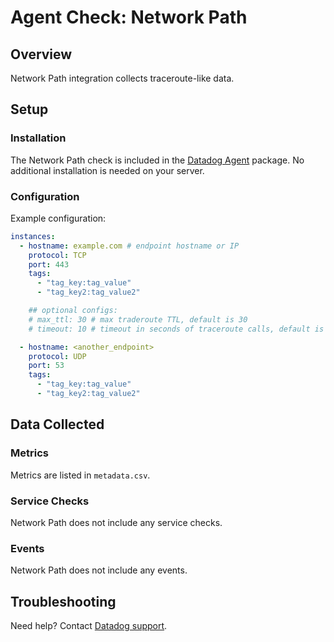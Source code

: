# Agent Check: Network Path

## Overview

Network Path integration collects traceroute-like data.

## Setup

### Installation

The Network Path check is included in the [Datadog Agent][1] package.
No additional installation is needed on your server.

### Configuration

Example configuration:

```yaml
instances:
  - hostname: example.com # endpoint hostname or IP
    protocol: TCP
    port: 443
    tags:
      - "tag_key:tag_value"
      - "tag_key2:tag_value2"

    ## optional configs:
    # max_ttl: 30 # max traderoute TTL, default is 30
    # timeout: 10 # timeout in seconds of traceroute calls, default is 10s

  - hostname: <another_endpoint>
    protocol: UDP
    port: 53
    tags:
      - "tag_key:tag_value"
      - "tag_key2:tag_value2"
```

## Data Collected

### Metrics

Metrics are listed in `metadata.csv`.

### Service Checks

Network Path does not include any service checks.

### Events

Network Path does not include any events.

## Troubleshooting

Need help? Contact [Datadog support][2].

[1]: https://app.datadoghq.com/account/settings/agent/latest

[2]: https://docs.datadoghq.com/help/

